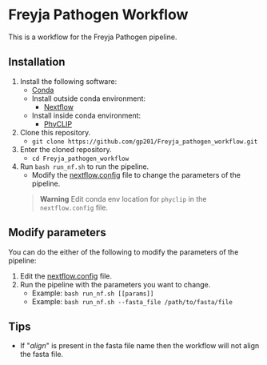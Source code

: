 # Freyja Pathogen Workflow

This is a workflow for the Freyja Pathogen pipeline.

## Installation
1. Install the following software:
    - [Conda](https://docs.conda.io/en/latest/miniconda.html)
    - Install outside conda environment:
        - [Nextflow](https://www.nextflow.io/docs/latest/getstarted.html)
    - Install inside conda environment:
        - [PhyCLIP](https://github.com/alvinxhan/PhyCLIP)
2. Clone this repository.
    - `git clone https://github.com/gp201/Freyja_pathogen_workflow.git`
3. Enter the cloned repository.
    - `cd Freyja_pathogen_workflow`
4. Run `bash run_nf.sh` to run the pipeline.
    - Modify the [nextflow.config](/configs/nextflow.config) file to change the parameters of the pipeline.
    > **Warning**
    > Edit conda env location for `phyclip` in the `nextflow.config` file.

## Modify parameters
You can do the either of the following to modify the parameters of the pipeline:
1. Edit the [nextflow.config](/configs/nextflow.config) file.
2. Run the pipeline with the parameters you want to change.
    - Example: `bash run_nf.sh [[params]]`
    - Example: `bash run_nf.sh --fasta_file /path/to/fasta/file`

## Tips
- If "*align*" is present in the fasta file name then the workflow will not align the fasta file.
